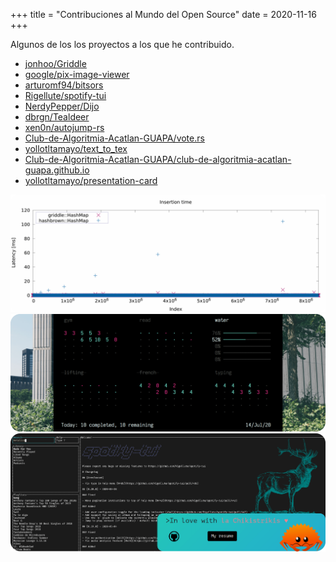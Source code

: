 +++
title = "Contribuciones al Mundo del Open Source"
date = 2020-11-16
+++

Algunos de los los proyectos a los que he contribuido.

- [jonhoo/Griddle](https://github.com/jonhoo/griddle/)  
- [google/pix-image-viewer](https://github.com/google/pix-image-viewer)  
- [arturomf94/bitsors](https://github.com/arturomf94/bitsors/)
- [Rigellute/spotify-tui](https://github.com/Rigellute/spotify-tui)<!-- more -->
- [NerdyPepper/Dijo](https://github.com/NerdyPepper/dijo/)
- [dbrgn/Tealdeer](https://github.com/dbrgn/tealdeer/)
- [xen0n/autojump-rs](https://github.com/xen0n/autojump-rs/)
- [Club-de-Algoritmia-Acatlan-GUAPA/vote.rs](https://github.com/Club-de-Algoritmia-Acatlan-GUAPA/vote.rs)
- [yollotltamayo/text_to_tex](https://github.com/yollotltamayo/text_to_tex)  
- [Club-de-Algoritmia-Acatlan-GUAPA/club-de-algoritmia-acatlan-guapa.github.io](https://github.com/Club-de-Algoritmia-Acatlan-GUAPA/club-de-algoritmia-acatlan-guapa.github.io)
- [yollotltamayo/presentation-card](https://github.com/yollotltamayo/presentation-card/tree/master)

![Hashbrown vs Griddle](/plot.png "Hashbrown vs Griddle")
![Dijo](/dijo.png "Dijo ss")
![sptr-tealdeer-chikis](/sptr-tealdeer-chikis.png "sptr-tealdeer-chikis")
